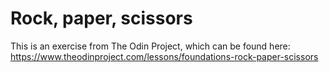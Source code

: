 # Rock, paper, scissors

This is an exercise from The Odin Project, which can be found here: https://www.theodinproject.com/lessons/foundations-rock-paper-scissors

